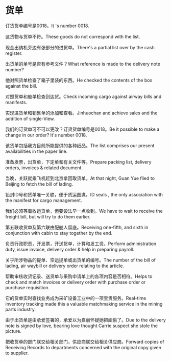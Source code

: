 # 货单

<p><span class="chinese">订货货单编号是0018。</span><span class="english">It 's number 0018.</span></p>

<p><span class="chinese">这货物与货单不符。</span><span class="english">These goods do not correspond with the list.</span></p>

<p><span class="chinese">现金出纳机旁边有张部分的进货单。</span><span class="english">There's a partial list over by the cash register.</span></p>

<p><span class="chinese">出货单的单号是否有参考文件？</span><span class="english">What reference is made to the delivery note number?</span></p>

<p><span class="chinese">他对照货单检查了箱子里装的东西。</span><span class="english">He checked the contents of the box against the bill.</span></p>

<p><span class="chinese">对照货单和舱单检查到达货。</span><span class="english">Check incoming cargo against airway bills and manifests.</span></p>

<p><span class="chinese">实现进货单和销售单的添加和查看。</span><span class="english">Jinhuochan and achieve sales and the addition of single-View.</span></p>

<p><span class="chinese">我们的订货单可不可以更改？订货货单编号是0018。</span><span class="english">Be it possible to make a change in our order? It's number 0018.</span></p>

<p><span class="chinese">该货单包括我方目前所能提供的各种纸品。</span><span class="english">The list comprises our present availabilities in the paper line.</span></p>

<p><span class="chinese">准备发票，出货单，下定单和有关文件等。</span><span class="english">Prepare packing list, delivery orders, invoices & related document.</span></p>

<p><span class="chinese">当晚，关跃就乘飞机赶到北京拿回取货单。</span><span class="english">At that night, Guan Yue flied to Beijing to fetch the bill of lading.</span></p>

<p><span class="chinese">铅封ID号和货单唯一关联，便于货运图谋。</span><span class="english">ID seals , the only association with the manifest for cargo management.</span></p>

<p><span class="chinese">我们必须等着收运货单，但要设法早一点收到。</span><span class="english">We have to wait to receive the freight bill, but will try to do them earlier.</span></p>

<p><span class="chinese">第五联收货单及第六联由配舱人留底。</span><span class="english">Receiving one-fifth, and sixth in conjunction with cabin to stay together by the end.</span></p>

<p><span class="chinese">负责行政职责，开发票，开送货单，计算和发工资。</span><span class="english">Perform administration duty, issue invoice, delivery order & help in preparing payroll.</span></p>

<p><span class="chinese">关乎所涉物品的提单、空运提单或出货单的编号。</span><span class="english">The number of the bill of lading, air waybill or delivery order relating to the article.</span></p>

<p><span class="chinese">帮助审核收货记录、送货单与采购申请单上的各项内容是否相符。</span><span class="english">Helps to check and match invoices or delivery order with purchase order or purchase requisition.</span></p>

<p><span class="chinese">它的货单实时查找业务成为采矿设备工业中的一项宝贵服务。</span><span class="english">Real-time inventory tracking made this a valuable matchmaking service in the mining parts industry.</span></p>

<p><span class="chinese">由于出货单是由承爱签署的，承爱以为嘉丽怀疑她把画偷了。</span><span class="english">Due to the delivery note is signed by love, bearing love thought Carrie suspect she stole the picture.</span></p>

<p><span class="chinese">把收货单的部门联交给相关部门，供应商联交给相关供应商。</span><span class="english">Forward copies of Receiving Records to departments concerned with the original copy given to supplier.</span></p>

